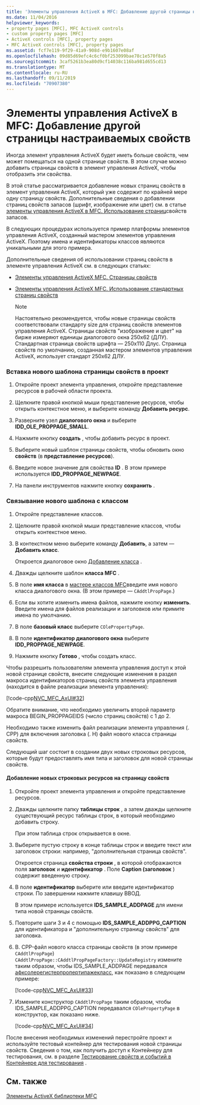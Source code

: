 ```yaml
---
title: 'Элементы управления ActiveX в MFC: Добавление другой страницы настраиваемых свойств'
ms.date: 11/04/2016
helpviewer_keywords:
- property pages [MFC], MFC ActiveX controls
- custom property pages [MFC]
- ActiveX controls [MFC], property pages
- MFC ActiveX controls [MFC], property pages
ms.assetid: fcf7e119-9f29-41a9-908d-e9b1607e08af
ms.openlocfilehash: 09d85d69efc4c6cf0bf253099bae78c1e570f8a5
ms.sourcegitcommit: 3caf5261b3ea80d9cf14038c116ba981d655cd13
ms.translationtype: MT
ms.contentlocale: ru-RU
ms.lasthandoff: 09/11/2019
ms.locfileid: "70907380"
---
```

# <a name="mfc-activex-controls-adding-another-custom-property-page"></a>Элементы управления ActiveX в MFC: Добавление другой страницы настраиваемых свойств

Иногда элемент управления ActiveX будет иметь больше свойств, чем может помещаться на одной странице свойств. В этом случае можно добавить страницы свойств в элемент управления ActiveX, чтобы отобразить эти свойства.

В этой статье рассматривается добавление новых страниц свойств в элемент управления ActiveX, который уже содержит по крайней мере одну страницу свойств. Дополнительные сведения о добавлении страниц свойств запасов (шрифт, изображение или цвет) см. в статье [элементы управления ActiveX в MFC. Использование страниц](../mfc/mfc-activex-controls-using-stock-property-pages.md)свойств запасов.

В следующих процедурах используется пример платформы элементов управления ActiveX, созданный мастером элементов управления ActiveX. Поэтому имена и идентификаторы классов являются уникальными для этого примера.

Дополнительные сведения об использовании страниц свойств в элементе управления ActiveX см. в следующих статьях:

- [Элементы управления ActiveX MFC. Страницы свойств](../mfc/mfc-activex-controls-property-pages.md)

- [Элементы управления ActiveX MFC. Использование стандартных страниц свойств](../mfc/mfc-activex-controls-using-stock-property-pages.md)

    > [!NOTE]
    >  Настоятельно рекомендуется, чтобы новые страницы свойств соответствовали стандарту size для страниц свойств элементов управления ActiveX. Страницы свойств "изображение и цвет" на бирже измеряют единицы диалогового окна 250x62 (ДЛУ). Стандартная страница свойств шрифта — 250x110 Длус. Страница свойств по умолчанию, созданная мастером элементов управления ActiveX, использует стандарт 250x62 ДЛУ.

### <a name="to-insert-a-new-property-page-template-into-your-project"></a>Вставка нового шаблона страницы свойств в проект

1. Откройте проект элемента управления, откройте представление ресурсов в рабочей области проекта.

1. Щелкните правой кнопкой мыши представление ресурсов, чтобы открыть контекстное меню, и выберите команду **Добавить ресурс**.

1. Разверните узел **диалогового окна** и выберите **IDD_OLE_PROPPAGE_SMALL**.

1. Нажмите кнопку **создать** , чтобы добавить ресурс в проект.

1. Выберите новый шаблон страницы свойств, чтобы обновить окно **свойств** (в **представление ресурсов**).

1. Введите новое значение для свойства **ID** . В этом примере используется **IDD_PROPPAGE_NEWPAGE**.

1. На панели инструментов нажмите кнопку **сохранить** .

### <a name="to-associate-the-new-template-with-a-class"></a>Связывание нового шаблона с классом

1. Откройте представление классов.

1. Щелкните правой кнопкой мыши представление классов, чтобы открыть контекстное меню.

1. В контекстном меню выберите команду **Добавить**, а затем — **Добавить класс**.

   Откроется диалоговое окно [Добавление класса](../ide/add-class-dialog-box.md) .

1. Дважды щелкните шаблон **класса MFC** .

1. В поле **имя класса** в [мастере классов MFC](../mfc/reference/mfc-add-class-wizard.md)введите имя нового класса диалогового окна. (В этом примере — `CAddtlPropPage`.)

1. Если вы хотите изменить имена файлов, нажмите кнопку **изменить**. Введите имена для файлов реализации и заголовков или примите имена по умолчанию.

1. В поле **базовый класс** выберите `COlePropertyPage`.

1. В поле **идентификатор диалогового окна** выберите **IDD_PROPPAGE_NEWPAGE**.

9. Нажмите кнопку **Готово** , чтобы создать класс.

Чтобы разрешить пользователям элемента управления доступ к этой новой странице свойств, внесите следующие изменения в раздел макроса идентификаторов страниц свойств элемента управления (находится в файле реализации элемента управления):

[!code-cpp[NVC_MFC_AxUI#32](../mfc/codesnippet/cpp/mfc-activex-controls-adding-another-custom-property-page_1.cpp)]

Обратите внимание, что необходимо увеличить второй параметр макроса BEGIN_PROPPAGEIDS (число страниц свойств) с 1 до 2.

Необходимо также изменить файл реализации элемента управления (. CPP) для включения заголовка (. H) файл нового класса страницы свойств.

Следующий шаг состоит в создании двух новых строковых ресурсов, которые будут предоставлять имя типа и заголовок для новой страницы свойств.

#### <a name="to-add-new-string-resources-to-a-property-page"></a>Добавление новых строковых ресурсов на страницу свойств

1. Откройте проект элемента управления и откройте представление ресурсов.

1. Дважды щелкните папку **таблицы строк** , а затем дважды щелкните существующий ресурс таблицы строк, в который необходимо добавить строку.

   При этом таблица строк открывается в окне.

1. Выберите пустую строку в конце таблицы строк и введите текст или заголовок строки: например, "дополнительная страница свойств".

   Откроется страница **свойства строки** , в которой отображаются поля **заголовок** и **идентификатор** . Поле **Caption (заголовок** ) содержит введенную строку.

1. В поле **идентификатор** выберите или введите идентификатор строки. По завершении нажмите клавишу ВВОД.

   В этом примере используется **IDS_SAMPLE_ADDPAGE** для имени типа новой страницы свойств.

1. Повторите шаги 3 и 4 с помощью **IDS_SAMPLE_ADDPPG_CAPTION** для идентификатора и "дополнительную страницу свойств" для заголовка.

1. В. CPP-файл нового класса страницы свойств (в этом примере `CAddtlPropPage`) `CAddtlPropPage::CAddtlPropPageFactory::UpdateRegistry` измените таким образом, чтобы IDS_SAMPLE_ADDPAGE передавался [афксолерегистерпропертипажекласс](../mfc/reference/registering-ole-controls.md#afxoleregisterpropertypageclass), как показано в следующем примере:

   [!code-cpp[NVC_MFC_AxUI#33](../mfc/codesnippet/cpp/mfc-activex-controls-adding-another-custom-property-page_2.cpp)]

1. Измените конструктор `CAddtlPropPage` таким образом, чтобы IDS_SAMPLE_ADDPPG_CAPTION передавался `COlePropertyPage` в конструктор, как показано ниже.

   [!code-cpp[NVC_MFC_AxUI#34](../mfc/codesnippet/cpp/mfc-activex-controls-adding-another-custom-property-page_3.cpp)]

После внесения необходимых изменений перестройте проект и используйте тестовый контейнер для тестирования новой страницы свойств. Сведения о том, как получить доступ к Контейнеру для тестирования, см. в разделе [Тестирование свойств и событий в Контейнере для тестирования](../mfc/testing-properties-and-events-with-test-container.md) .

## <a name="see-also"></a>См. также

[Элементы ActiveX библиотеки MFC](../mfc/mfc-activex-controls.md)
